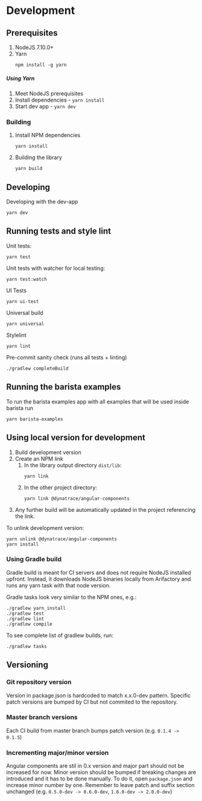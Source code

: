 # Development

## Prerequisites

1. NodeJS 7.10.0+
2. Yarn
   ```
   npm install -g yarn
   ```

##### Using Yarn
1. Meet NodeJS prerequisites
2. Install dependencies - `yarn install`
3. Start dev app - `yarn dev` 

### Building
1. Install NPM dependencies
   ```
   yarn install
   ```
2. Building the library
   ```
   yarn build
   ```

## Developing
Developing with the dev-app
```
yarn dev
```

## Running tests and style lint
Unit tests:
```
yarn test
```

Unit tests with watcher for local testing:
```
yarn test:watch
```

UI Tests
```
yarn ui-test
```

Universal build
```
yarn universal
```

Stylelint
```
yarn lint
```

Pre-commit sanity check (runs all tests + linting)
```
./gradlew completeBuild
```

## Running the barista examples

To run the barista examples app with all examples that will be used inside barista run

```
yarn barista-examples
```

## Using local version for development

1. Build development version
1. Create an NPM link
   1. In the library output directory `dist/lib`:
      ```
      yarn link
      ```
   1. In the other project directory:
      ```
      yarn link @dynatrace/angular-components
      ```
1. Any further build will be automatically updated in the project referencing the link.

To unlink development version:
```
yarn unlink @dynatrace/angular-components
yarn install
```

### Using Gradle build

Gradle build is meant for CI servers and does not require NodeJS installed upfront. 
Instead, it downloads NodeJS binaries locally from Arifactory and runs any yarn task with that node version.

Gradle tasks look very similar to the NPM ones, e.g.:
```
./gradlew yarn_install
./gradlew test
./gradlew lint
./gradlew compile
``` 
To see complete list of gradlew builds, run:
```
./gradlew tasks
```

## Versioning

### Git repository version

Version in package.json is hardcoded to match x.x.0-dev pattern. 
Specific patch versions are bumped by CI but not commited to the repository.

### Master branch versions

Each CI build from master branch bumps patch version (e.g. `0.1.4 -> 0.1.5`)

### Incrementing major/minor version

Angular components are stil in 0.x version and major part should not be increased for now.
Minor version should be bumped if breaking changes are introduced and it has to be done manually. 
To do it, open `package.json` and increase minor number by one.
Remember to leave patch and suffix section unchanged (e.g. `0.5.0-dev -> 0.6.0-dev`, `1.6.0-dev -> 2.0.0-dev`)
